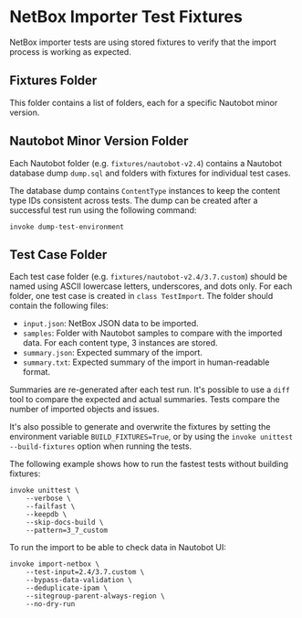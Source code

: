 # NetBox Importer Test Fixtures

NetBox importer tests are using stored fixtures to verify that the import process is working as expected.

## Fixtures Folder

This folder contains a list of folders, each for a specific Nautobot minor version.

## Nautobot Minor Version Folder

Each Nautobot folder (e.g. `fixtures/nautobot-v2.4`) contains a Nautobot database dump `dump.sql` and folders with fixtures for individual test cases.

The database dump contains `ContentType` instances to keep the content type IDs consistent across tests. The dump can be created after a successful test run using the following command:

```shell
invoke dump-test-environment
```

## Test Case Folder

Each test case folder (e.g. `fixtures/nautobot-v2.4/3.7.custom`) should be named using ASCII lowercase letters, underscores, and dots only. For each folder, one test case is created in `class TestImport`. The folder should contain the following files:

- `input.json`: NetBox JSON data to be imported.
- `samples`: Folder with Nautobot samples to compare with the imported data. For each content type, 3 instances are stored.
- `summary.json`: Expected summary of the import.
- `summary.txt`: Expected summary of the import in human-readable format.

Summaries are re-generated after each test run. It's possible to use a `diff` tool to compare the expected and actual summaries. Tests compare the number of imported objects and issues.

It's also possible to generate and overwrite the fixtures by setting the environment variable `BUILD_FIXTURES=True`, or by using the `invoke unittest --build-fixtures` option when running the tests.

The following example shows how to run the fastest tests without building fixtures:

```shell
invoke unittest \
    --verbose \
    --failfast \
    --keepdb \
    --skip-docs-build \
    --pattern=3_7_custom
```

To run the import to be able to check data in Nautobot UI:

```shell
invoke import-netbox \
    --test-input=2.4/3.7.custom \
    --bypass-data-validation \
    --deduplicate-ipam \
    --sitegroup-parent-always-region \
    --no-dry-run
```
